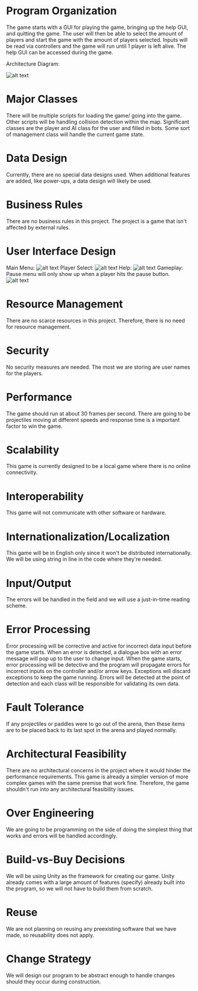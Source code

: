 # Program Organization

The game starts with a GUI for playing the game, bringing up the help GUI, and quitting the game. The user will then be able to select the amount of players and start the game with the amount of players selected. Inputs will be read via controllers and the game will run until 1 player is left alive. The help GUI can be accessed during the game.

Architecture Diagram:

![alt text](https://github.com/kgminer/Hold-The-Line/blob/master/sprint1/Sequence%20Diagram.PNG)

# Major Classes

There will be multiple scripts for loading the game/ going into the game. Other scripts will be handling collision detection within the map. Significant classes are the player and AI class for the user and filled in bots. Some sort of management class will handle the current game state.

# Data Design

Currently, there are no special data designs used. When additional features are added, like power-ups, a data design will likely be used.

# Business Rules

There are no business rules in this project. The project is a game that isn't affected by external rules. 

# User Interface Design
Main Menu:
![alt text](https://github.com/kgminer/Hold-The-Line/blob/master/sprint1/Hold%20The%20Line%20Main%20Menu.png "Main Menu")
Player Select:
![alt text](https://github.com/kgminer/Hold-The-Line/blob/master/sprint1/Hold%20The%20Line%20Player%20Select.png "Player Select Screen")
Help:
![alt text](https://github.com/kgminer/Hold-The-Line/blob/master/sprint1/Hold%20The%20Line%20Help%20Screen.png "Help Screen")
Gameplay: Pause menu will only show up when a player hits the pause button.
![alt text](https://github.com/kgminer/Hold-The-Line/blob/master/sprint1/Hold%20The%20Line%20Game%20Screen.png "Gameplay Screen")

# Resource Management

There are no scarce resources in this project. Therefore, there is no need for resource management.

# Security

No security measures are needed. The most we are storing are user names for the players.

# Performance

The game should run at about 30 frames per second. There are going to be projectiles moving at different speeds and response time is a important factor to win the game.

# Scalability

This game is currently designed to be a local game where there is no online connectivity.

# Interoperability

This game will not communicate with other software or hardware. 

# Internationalization/Localization

This game will be in English only since it won't be distributed internationally. We will be using string in line in the code where they're needed.

# Input/Output

The errors will be handled in the field and we will use a just-in-time reading scheme. 

# Error Processing

Error processing will be corrective and active for incorrect data input before the game starts. When an error is detected, a dialogue box with an error message will pop up to the user to change input. When the game starts, error processing will be detective and the program will propagate errors for incorrect inputs on the controller and/or arrow keys. Exceptions will discard exceptions to keep the game running. Errors will be detected at the point of detection and each class will be responsible for validating its own data.

# Fault Tolerance

If any projectiles or paddles were to go out of the arena, then these items are to be placed back to its last spot in the arena and played normally.

# Architectural Feasibility

There are no architectural concerns in the project where it would hinder the performance requirements. This game is already a simpler version of more complex games with the same premise that work fine. Therefore, the game shouldn't run into any architectural feasibility issues.

# Over Engineering

We are going to be programming on the side of doing the simplest thing that works and errors will be handled accordingly.

# Build-vs-Buy Decisions

We will be using Unity as the framework for creating our game. Unity already comes with a large amount of features (specify) already built into the program, so we will not have to build them from scratch.

# Reuse

We are not planning on reusing any preexisting software that we have made, so reusability does not apply.

# Change Strategy

We will design our program to be abstract enough to handle changes should they occur during construction.
